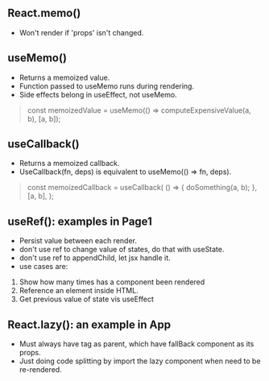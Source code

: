 ## React.memo()
* Won't render if 'props' isn't changed.

## useMemo()
* Returns a memoized value.
* Function passed to useMemo runs during rendering.
* Side effects belong in useEffect, not useMemo.
> const memoizedValue = useMemo(() => computeExpensiveValue(a, b), [a, b]);

## useCallback()
* Returns a memoized callback.
* UseCallback(fn, deps) is equivalent to useMemo(() => fn, deps).
> const memoizedCallback = useCallback(
  () => {
    doSomething(a, b);
  },
  [a, b],
);

## useRef(): examples in Page1
* Persist value between each render.
* don't use ref to change value of states, do that with useState.
* don't use ref to appendChild, let jsx handle it.
* use cases are:
1. Show how many times has a component been rendered
2. Reference an element inside HTML.
3. Get previous value of state vis useEffect


## React.lazy(): an example in App
* Must always have <Suspense> tag as parent, which have fallBack component as its props.
* Just doing code splitting by import the lazy component when need to be re-rendered.


